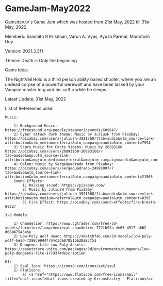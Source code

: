 # GameJam-May2022
Gamedev.tv's Game Jam which was hosted from 21st May, 2022 till 31st May, 2022.

Members:
Sanchith R Krishnan,
Varun A. Vyas,
Ayush Parmar,
Monotosh Dey

Version: 2021.3.3f1

Theme: Death is Only the beginning

Game Idea: 

The NightVeil Hold is a third person ability based shooter, where you are an undead corpse of a powerful werewolf and have been tasked by your Vampire master to guard his coffin while he sleeps.

Latest Update: 31st May, 2022

List of References used:

    Music:

        1) Background Music: https://freesound.org/people/szegvari/sounds/609647/
        2) Cyber attack dark theme: Music by JuliusH from Pixabay: https://pixabay.com/users/juliush-3921568/?tab=audio&utm_source=link-attribution&utm_medium=referral&utm_campaign=audio&utm_content=7594
        3) Scary Music for Facts Videos: Music by 26893160 https://pixabay.com/users/26893160-26893160/?tab=audio&amp;utm_source=link-attribution&amp;utm_medium=referral&amp;utm_campaign=audio&amp;utm_content=109851">
        4) Golem: Music by SergeQuadrado from Pixabay: https://pixabay.com/users/sergequadrado-24990007/?tab=audio&utm_source=link-attribution&utm_medium=referral&utm_campaign=audio&utm_content=21565
        Sound Effects:
            1) Walking sound: https://pixabay.com/
            2) Music by JuliusH from Pixabay: https://pixabay.com/users/juliush-3921568/?tab=audio&utm_source=link-attribution&utm_medium=referral&utm_campaign=audio&utm_content=8395
            3) Fire Effect: https://pixabay.com/sound-effects/fire-breath-6922/
    
    3-D Models:

        1) Chandelier: https://www.cgtrader.com/free-3d-models/furniture/lamp/medieval-chandelier-772fb92a-de63-4917-a662-d6686754345e
        2) Low-Poly Wolf Head: https://sketchfab.com/3d-models/low-poly-wolf-head-7298c99444704c3da07851bb28a8cf51
        3) Dungeons Lite Low Poly Assets: https://assetstore.unity.com/packages/3d/environments/dungeons/low-poly-dungeons-lite-177937#description
    
    UI:
        1) Soul Icon: https://icons8.com/icons/set/soul
        2) FlatIcons: 
            a) <a href="https://www.flaticon.com/free-icons/nail" title="nail icons">Nail icons created by Kiranshastry - Flaticon</a>


